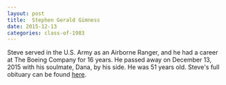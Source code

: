 ```yaml
---
layout: post
title:  Stephen Gerald Gimness
date: 2015-12-13
categories: class-of-1983
---
```

Steve served in the U.S. Army as an Airborne Ranger, and he had a career at The Boeing Company for 16 years.  He passed away on December 13, 2015 with his soulmate, Dana, by his side.  He was 51 years old.  Steve's full obituary can be found [here](http://tinyurl.com/h233k7h).
